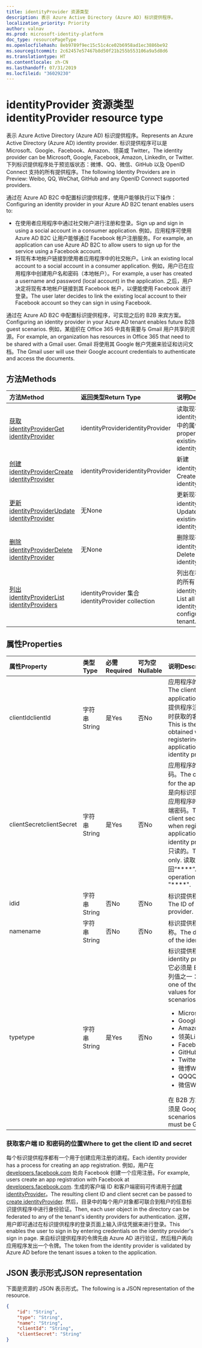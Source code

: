 ```yaml
---
title: identityProvider 资源类型
description: 表示 Azure Active Directory (Azure AD) 标识提供程序。
localization_priority: Priority
author: valnav
ms.prod: microsoft-identity-platform
doc_type: resourcePageType
ms.openlocfilehash: 8eb9789f9ec15c51c4ce02b6958ad1ec3886be92
ms.sourcegitcommit: 2c62457e57467b8d50f21b255b553106a9a5d8d6
ms.translationtype: HT
ms.contentlocale: zh-CN
ms.lasthandoff: 07/31/2019
ms.locfileid: "36029230"
---
```

# <a name="identityprovider-resource-type"></a><span data-ttu-id="ef78f-103">identityProvider 资源类型</span><span class="sxs-lookup"><span data-stu-id="ef78f-103">identityProvider resource type</span></span>

<span data-ttu-id="ef78f-104">表示 Azure Active Directory (Azure AD) 标识提供程序。</span><span class="sxs-lookup"><span data-stu-id="ef78f-104">Represents an Azure Active Directory (Azure AD) identity provider.</span></span> <span data-ttu-id="ef78f-105">标识提供程序可以是 Microsoft、Google、Facebook、Amazon、领英或 Twitter。</span><span class="sxs-lookup"><span data-stu-id="ef78f-105">The identity provider can be Microsoft, Google, Facebook, Amazon,  LinkedIn, or Twitter.</span></span> <span data-ttu-id="ef78f-106">下列标识提供程序处于预览版状态：微博、QQ、微信、GitHub 以及 OpenID Connect 支持的所有提供程序。</span><span class="sxs-lookup"><span data-stu-id="ef78f-106">The following Identity Providers are in Preview: Weibo, QQ, WeChat, GitHub and any OpenID Connect supported providers.</span></span> 

<span data-ttu-id="ef78f-107">通过在 Azure AD B2C 中配置标识提供程序，使用户能够执行以下操作：</span><span class="sxs-lookup"><span data-stu-id="ef78f-107">Configuring an identity provider in your Azure AD B2C tenant enables users to:</span></span>

* <span data-ttu-id="ef78f-108">在使用者应用程序中通过社交帐户进行注册和登录。</span><span class="sxs-lookup"><span data-stu-id="ef78f-108">Sign up and sign in using a social account in a consumer application.</span></span> <span data-ttu-id="ef78f-109">例如，应用程序可使用 Azure AD B2C 让用户能够通过 Facebook 帐户注册服务。</span><span class="sxs-lookup"><span data-stu-id="ef78f-109">For example, an application can use Azure AD B2C to allow users to sign up for the service using a Facebook account.</span></span>
* <span data-ttu-id="ef78f-110">将现有本地帐户链接到使用者应用程序中的社交帐户。</span><span class="sxs-lookup"><span data-stu-id="ef78f-110">Link an existing local account to a social account in a consumer application.</span></span> <span data-ttu-id="ef78f-111">例如，用户已在应用程序中创建用户名和密码（本地帐户）。</span><span class="sxs-lookup"><span data-stu-id="ef78f-111">For example, a user has created a username and password (local account) in the application.</span></span> <span data-ttu-id="ef78f-112">之后，用户决定将现有本地帐户链接到其 Facebook 帐户，以便能使用 Facebook 进行登录。</span><span class="sxs-lookup"><span data-stu-id="ef78f-112">The user later decides to link the existing local account to their Facebook account so they can sign in using Facebook.</span></span>

<span data-ttu-id="ef78f-113">通过在 Azure AD B2C 中配置标识提供程序，可实现之后的 B2B 来宾方案。</span><span class="sxs-lookup"><span data-stu-id="ef78f-113">Configuring an identity provider in your Azure AD tenant enables future B2B guest scenarios.</span></span> <span data-ttu-id="ef78f-114">例如，某组织在 Office 365 中具有需要与 Gmail 用户共享的资源。</span><span class="sxs-lookup"><span data-stu-id="ef78f-114">For example, an organization has resources in Office 365 that need to be shared with a Gmail user.</span></span> <span data-ttu-id="ef78f-115">Gmail 将使用其 Google 帐户凭据来验证和访问文档。</span><span class="sxs-lookup"><span data-stu-id="ef78f-115">The Gmail user will use their Google account credentials to authenticate and access the documents.</span></span>

## <a name="methods"></a><span data-ttu-id="ef78f-116">方法</span><span class="sxs-lookup"><span data-stu-id="ef78f-116">Methods</span></span>

| <span data-ttu-id="ef78f-117">方法</span><span class="sxs-lookup"><span data-stu-id="ef78f-117">Method</span></span>       | <span data-ttu-id="ef78f-118">返回类型</span><span class="sxs-lookup"><span data-stu-id="ef78f-118">Return Type</span></span>  |<span data-ttu-id="ef78f-119">说明</span><span class="sxs-lookup"><span data-stu-id="ef78f-119">Description</span></span>|
|:---------------|:--------|:----------|
|[<span data-ttu-id="ef78f-120">获取 identityProvider</span><span class="sxs-lookup"><span data-stu-id="ef78f-120">Get identityProvider</span></span>](../api/identityprovider-get.md) |<span data-ttu-id="ef78f-121">identityProvider</span><span class="sxs-lookup"><span data-stu-id="ef78f-121">identityProvider</span></span>|<span data-ttu-id="ef78f-122">读取现有 identityProvider 中的属性。</span><span class="sxs-lookup"><span data-stu-id="ef78f-122">Read properties of an existing identityProvider.</span></span>|
|[<span data-ttu-id="ef78f-123">创建 identityProvider</span><span class="sxs-lookup"><span data-stu-id="ef78f-123">Create identityProvider</span></span>](../api/identityprovider-post-identityproviders.md)|<span data-ttu-id="ef78f-124">identityProvider</span><span class="sxs-lookup"><span data-stu-id="ef78f-124">identityProvider</span></span>|<span data-ttu-id="ef78f-125">新建 identityProvider。</span><span class="sxs-lookup"><span data-stu-id="ef78f-125">Create a new identityProvider.</span></span>|
|[<span data-ttu-id="ef78f-126">更新 identityProvider</span><span class="sxs-lookup"><span data-stu-id="ef78f-126">Update identityProvider</span></span>](../api/identityprovider-update.md)|<span data-ttu-id="ef78f-127">无</span><span class="sxs-lookup"><span data-stu-id="ef78f-127">None</span></span>|<span data-ttu-id="ef78f-128">更新现有的 identityProvider。</span><span class="sxs-lookup"><span data-stu-id="ef78f-128">Update an existing identityProvider.</span></span>|
|[<span data-ttu-id="ef78f-129">删除 identityProvider</span><span class="sxs-lookup"><span data-stu-id="ef78f-129">Delete identityProvider</span></span>](../api/identityprovider-delete.md)|<span data-ttu-id="ef78f-130">无</span><span class="sxs-lookup"><span data-stu-id="ef78f-130">None</span></span>|<span data-ttu-id="ef78f-131">删除现有的 identityProvider。</span><span class="sxs-lookup"><span data-stu-id="ef78f-131">Delete an existing identityProvider.</span></span>|
|[<span data-ttu-id="ef78f-132">列出 identityProvider</span><span class="sxs-lookup"><span data-stu-id="ef78f-132">List identityProviders</span></span>](../api/identityprovider-list.md)|<span data-ttu-id="ef78f-133">identityProvider 集合</span><span class="sxs-lookup"><span data-stu-id="ef78f-133">identityProvider collection</span></span>|<span data-ttu-id="ef78f-134">列出在租户中配置的所有 identityProvider。</span><span class="sxs-lookup"><span data-stu-id="ef78f-134">List all identityProviders configured in a tenant.</span></span>|

## <a name="properties"></a><span data-ttu-id="ef78f-135">属性</span><span class="sxs-lookup"><span data-stu-id="ef78f-135">Properties</span></span>

|<span data-ttu-id="ef78f-136">属性</span><span class="sxs-lookup"><span data-stu-id="ef78f-136">Property</span></span>|<span data-ttu-id="ef78f-137">类型</span><span class="sxs-lookup"><span data-stu-id="ef78f-137">Type</span></span>|<span data-ttu-id="ef78f-138">必需</span><span class="sxs-lookup"><span data-stu-id="ef78f-138">Required</span></span>|<span data-ttu-id="ef78f-139">可为空</span><span class="sxs-lookup"><span data-stu-id="ef78f-139">Nullable</span></span>|<span data-ttu-id="ef78f-140">说明</span><span class="sxs-lookup"><span data-stu-id="ef78f-140">Description</span></span>|
|:---------------|:--------|:--------|:--------|:----------|
|<span data-ttu-id="ef78f-141">clientId</span><span class="sxs-lookup"><span data-stu-id="ef78f-141">clientId</span></span>|<span data-ttu-id="ef78f-142">字符串</span><span class="sxs-lookup"><span data-stu-id="ef78f-142">String</span></span>|<span data-ttu-id="ef78f-143">是</span><span class="sxs-lookup"><span data-stu-id="ef78f-143">Yes</span></span>|<span data-ttu-id="ef78f-144">否</span><span class="sxs-lookup"><span data-stu-id="ef78f-144">No</span></span>|<span data-ttu-id="ef78f-145">应用程序的客户端 ID。</span><span class="sxs-lookup"><span data-stu-id="ef78f-145">The client ID for the application.</span></span> <span data-ttu-id="ef78f-146">这是向标识提供程序注册应用程序时获取的客户端 ID。</span><span class="sxs-lookup"><span data-stu-id="ef78f-146">This is the client ID obtained when registering the application with the identity provider.</span></span>|
|<span data-ttu-id="ef78f-147">clientSecret</span><span class="sxs-lookup"><span data-stu-id="ef78f-147">clientSecret</span></span>|<span data-ttu-id="ef78f-148">字符串</span><span class="sxs-lookup"><span data-stu-id="ef78f-148">String</span></span>|<span data-ttu-id="ef78f-149">是</span><span class="sxs-lookup"><span data-stu-id="ef78f-149">Yes</span></span>|<span data-ttu-id="ef78f-150">否</span><span class="sxs-lookup"><span data-stu-id="ef78f-150">No</span></span>|<span data-ttu-id="ef78f-151">应用程序的客户端密码。</span><span class="sxs-lookup"><span data-stu-id="ef78f-151">The client secret for the application.</span></span> <span data-ttu-id="ef78f-152">这是向标识提供程序注册应用程序时获取的客户端密码。</span><span class="sxs-lookup"><span data-stu-id="ef78f-152">This is the client secret obtained when registering the application with the identity provider.</span></span> <span data-ttu-id="ef78f-153">这是只读的。</span><span class="sxs-lookup"><span data-stu-id="ef78f-153">This is write-only.</span></span> <span data-ttu-id="ef78f-154">读取操作将返回“\*\*\*\*”。</span><span class="sxs-lookup"><span data-stu-id="ef78f-154">A read operation will return "\*\*\*\*".</span></span>|
|<span data-ttu-id="ef78f-155">id</span><span class="sxs-lookup"><span data-stu-id="ef78f-155">id</span></span>|<span data-ttu-id="ef78f-156">字符串</span><span class="sxs-lookup"><span data-stu-id="ef78f-156">String</span></span>|<span data-ttu-id="ef78f-157">否</span><span class="sxs-lookup"><span data-stu-id="ef78f-157">No</span></span>|<span data-ttu-id="ef78f-158">否</span><span class="sxs-lookup"><span data-stu-id="ef78f-158">No</span></span>|<span data-ttu-id="ef78f-159">标识提供程序的 ID。</span><span class="sxs-lookup"><span data-stu-id="ef78f-159">The ID of the identity provider.</span></span>|
|<span data-ttu-id="ef78f-160">name</span><span class="sxs-lookup"><span data-stu-id="ef78f-160">name</span></span>|<span data-ttu-id="ef78f-161">字符串</span><span class="sxs-lookup"><span data-stu-id="ef78f-161">String</span></span>|<span data-ttu-id="ef78f-162">否</span><span class="sxs-lookup"><span data-stu-id="ef78f-162">No</span></span>|<span data-ttu-id="ef78f-163">否</span><span class="sxs-lookup"><span data-stu-id="ef78f-163">No</span></span>|<span data-ttu-id="ef78f-164">标识提供程序的显示名称。</span><span class="sxs-lookup"><span data-stu-id="ef78f-164">The display name of the identity provider.</span></span>|
|<span data-ttu-id="ef78f-165">type</span><span class="sxs-lookup"><span data-stu-id="ef78f-165">type</span></span>|<span data-ttu-id="ef78f-166">字符串</span><span class="sxs-lookup"><span data-stu-id="ef78f-166">String</span></span>|<span data-ttu-id="ef78f-167">是</span><span class="sxs-lookup"><span data-stu-id="ef78f-167">Yes</span></span>|<span data-ttu-id="ef78f-168">否</span><span class="sxs-lookup"><span data-stu-id="ef78f-168">No</span></span>|<span data-ttu-id="ef78f-169">标识提供程序类型。</span><span class="sxs-lookup"><span data-stu-id="ef78f-169">The identity provider type.</span></span> <span data-ttu-id="ef78f-170">它必须是 B2C 方案的下列值之一：</span><span class="sxs-lookup"><span data-stu-id="ef78f-170">It must be one of the following values for B2C scenarios:</span></span> <ul><li/><span data-ttu-id="ef78f-171">Microsoft</span><span class="sxs-lookup"><span data-stu-id="ef78f-171">Microsoft</span></span><li/><span data-ttu-id="ef78f-172">Google</span><span class="sxs-lookup"><span data-stu-id="ef78f-172">Google</span></span><li/><span data-ttu-id="ef78f-173">Amazon</span><span class="sxs-lookup"><span data-stu-id="ef78f-173">Amazon</span></span><li/><span data-ttu-id="ef78f-174">领英</span><span class="sxs-lookup"><span data-stu-id="ef78f-174">LinkedIn</span></span><li/><span data-ttu-id="ef78f-175">Facebook</span><span class="sxs-lookup"><span data-stu-id="ef78f-175">Facebook</span></span><li/><span data-ttu-id="ef78f-176">GitHub</span><span class="sxs-lookup"><span data-stu-id="ef78f-176">GitHub</span></span><li/><span data-ttu-id="ef78f-177">Twitter</span><span class="sxs-lookup"><span data-stu-id="ef78f-177">Twitter</span></span><li/><span data-ttu-id="ef78f-178">微博</span><span class="sxs-lookup"><span data-stu-id="ef78f-178">Weibo</span></span><li/><span data-ttu-id="ef78f-179">QQ</span><span class="sxs-lookup"><span data-stu-id="ef78f-179">QQ</span></span><li/><span data-ttu-id="ef78f-180">微信</span><span class="sxs-lookup"><span data-stu-id="ef78f-180">WeChat</span></span></ul><span data-ttu-id="ef78f-181">在 B2B 方案中，该值必须是 Google。</span><span class="sxs-lookup"><span data-stu-id="ef78f-181">For B2B scenarios, the value must be Google.</span></span>|

### <a name="where-to-get-the-client-id-and-secret"></a><span data-ttu-id="ef78f-182">获取客户端 ID 和密码的位置</span><span class="sxs-lookup"><span data-stu-id="ef78f-182">Where to get the client ID and secret</span></span>

<span data-ttu-id="ef78f-183">每个标识提供程序都有一个用于创建应用注册的进程。</span><span class="sxs-lookup"><span data-stu-id="ef78f-183">Each identity provider has a process for creating an app registration.</span></span> <span data-ttu-id="ef78f-184">例如，用户在 [developers.facebook.com](https://developers.facebook.com/) 处向 Facebook 创建一个应用注册。</span><span class="sxs-lookup"><span data-stu-id="ef78f-184">For example, users create an app registration with Facebook at [developers.facebook.com](https://developers.facebook.com/).</span></span> <span data-ttu-id="ef78f-185">生成的客户端 ID 和客户端密码可传递用于[创建 identityProvider](../api/identityprovider-post-identityproviders.md)。</span><span class="sxs-lookup"><span data-stu-id="ef78f-185">The resulting client ID and client secret can be passed to [create identityProvider](../api/identityprovider-post-identityproviders.md).</span></span> <span data-ttu-id="ef78f-186">然后，目录中的每个用户对象都可联合到租户的任意标识提供程序中进行身份验证。</span><span class="sxs-lookup"><span data-stu-id="ef78f-186">Then, each user object in the directory can be federated to any of the tenant's identity providers for authentication.</span></span> <span data-ttu-id="ef78f-187">这样，用户即可通过在标识提供程序的登录页面上输入评估凭据来进行登录。</span><span class="sxs-lookup"><span data-stu-id="ef78f-187">This enables the user to sign in by entering credentials on the identity provider's sign in page.</span></span> <span data-ttu-id="ef78f-188">来自标识提供程序的令牌先由 Azure AD 进行验证，然后租户再向应用程序发出一个令牌。</span><span class="sxs-lookup"><span data-stu-id="ef78f-188">The token from the identity provider is validated by Azure AD before the tenant issues a token to the application.</span></span>

## <a name="json-representation"></a><span data-ttu-id="ef78f-189">JSON 表示形式</span><span class="sxs-lookup"><span data-stu-id="ef78f-189">JSON representation</span></span>

<span data-ttu-id="ef78f-190">下面是资源的 JSON 表示形式。</span><span class="sxs-lookup"><span data-stu-id="ef78f-190">The following is a JSON representation of the resource.</span></span>

<!-- {
  "blockType": "resource",
  "@odata.type": "microsoft.graph.IdentityProvider"
} -->

```json
{
    "id": "String",
    "type": "String",
    "name": "String",
    "clientId": "String",
    "clientSecret": "String"
}
```
